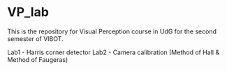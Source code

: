 # VP_lab
This is the repository for Visual Perception course in UdG for the second semester of VIBOT.

Lab1 - Harris corner detector
Lab2 - Camera calibration (Method of Hall & Method of Faugeras)
